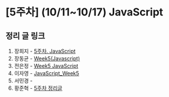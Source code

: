 # [5주차] (10/11~10/17) JavaScript

## 정리 글 링크

1. 장희지 - [5주차. JavaScript](https://blog.naver.com/huiji0315/222117825083)
2. 장동균 - [Week5(Javascript)](https://dongkyun-jang.tistory.com/91)
3. 전은정 - [Week5 JavaScript](https://jjung-lab.tistory.com/20)
4. 이자영 - [JavaScript_Week5](https://99neozone.tistory.com/6)
5. 서민경 -
6. 황준혁 - [5주차 정리글](https://strawji.tistory.com/8)
